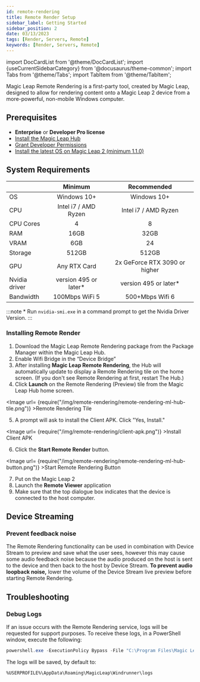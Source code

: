 ```yaml
---
id: remote-rendering
title: Remote Render Setup
sidebar_label: Getting Started
sidebar_position: 2
date: 03/13/2023
tags: [Render, Servers, Remote]
keywords: [Render, Servers, Remote]
---
```


import DocCardList from '@theme/DocCardList';
import {useCurrentSidebarCategory} from '@docusaurus/theme-common';
import Tabs from '@theme/Tabs';
import TabItem from '@theme/TabItem';

Magic Leap Remote Rendering is a first-party tool, created by Magic Leap, designed to allow for rendering content onto a Magic Leap 2 device from a more-powerful, non-mobile Windows computer.

## Prerequisites

- **Enterprise** or **Developer Pro license**
- [Install the Magic Leap Hub](/versioned_docs/version-31-Aug-2023/guides/getting-started/install-the-tools#install-magic-leap-hub)
- [Grant Developer Permissions](/versioned_docs/version-31-Aug-2023/guides/getting-started/granting-permissions)
- [Install the latest OS on Magic Leap 2 (minimum 1.1.0)](/versioned_docs/version-31-Aug-2023/guides/device/updating-the-os/device-flashing-guide#download-the-latest-os-build)

## System Requirements

|                   |        Minimum         |          Recommended          |
| :---------------- | :--------------------: | :---------------------------: |
| OS                |      Windows 10+       |          Windows 10+          |
| CPU               |  Intel i7 / AMD Ryzen  |     Intel i7 / AMD Ryzen      |
| CPU Cores         |           4            |               8               |
| RAM               |          16GB          |             32GB              |
| VRAM              |          6GB           |              24               |
| Storage           |         512GB          |             512GB             |
| GPU               |      Any RTX Card      | 2x GeForce RTX 3090 or higher |
| Nvidia driver     | version 495 or later\* |    version 495 or later\*     |
| Bandwidth         |    100Mbps WiFi 5      |          500+Mbps Wifi 6          |

:::note \* Run `nvidia-smi.exe` in a command prompt to get the Nvidia Driver Version.
:::

### Installing Remote Render

1. Download the Magic Leap Remote Rendering package from the Package Manager within the Magic Leap Hub.
2. Enable Wifi Bridge in the “Device Bridge”
3. After installing **Magic Leap Remote Rendering**, the Hub will automatically update to display a Remote Rendering
tile on the home screen. (If you don't see Remote Rendering at first, restart The Hub.)
4. Click **Launch** on the Remote Rendering (Preview) tile from the Magic Leap Hub home screen.

<Image url= {require("/img/remote-rendering/remote-rendering-ml-hub-tile.png")} >Remote Rendering Tile</Image>

5. A prompt will ask to install the Client APK. Click "Yes, Install."

<Image url= {require("/img/remote-rendering/client-apk.png")} >Install Client APK</Image>

6. Click the **Start Remote Render** button.

<Image url= {require("/img/remote-rendering/remote-rendering-ml-hub-button.png")} >Start Remote Rendering Button</Image>

7. Put on the Magic Leap 2
8. Launch the **Remote Viewer** application
9. Make sure that the top dialogue box indicates that the device is connected to the host
   computer.

## Device Streaming

### Prevent feedback noise

The Remote Rendering functionality can be used in combination with Device Stream to preview and save what the user sees, however this may cause some audio feedback noise because the audio produced on the host is sent to the device and then back to the host by Device Stream. **To prevent audio loopback noise,** lower the volume of the Device Stream live preview before starting Remote Rendering.

## Troubleshooting

### Debug Logs

If an issue occurs with the Remote Rendering service, logs will be requested for support purposes. To receive these logs, in a PowerShell window, execute the following:

<Tabs groupId="operating-systems">
  <TabItem value="windows" label="Windows">

```powershell
powershell.exe -ExecutionPolicy Bypass -File "C:\Program Files\Magic Leap Remote Rendering\DebuggerScript.ps1"
```

The logs will be saved, by default to:

`%USERPROFILE%\AppData\Roaming\MagicLeap\Windrunner\logs`

  </TabItem>
</Tabs>


